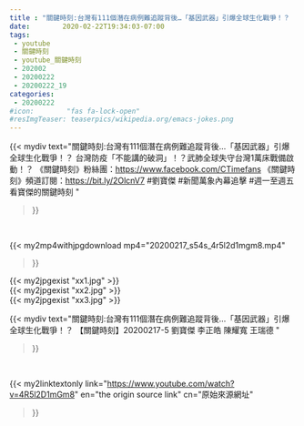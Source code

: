 ```yaml
---
title : "關鍵時刻:台灣有111個潛在病例難追蹤背後…「基因武器」引爆全球生化戰爭！？ 【關鍵時刻】20200217-5 劉寶傑 李正皓 陳耀寬 王瑞德 "
date:        2020-02-22T19:34:03-07:00
tags:
 - youtube
 - 關鍵時刻
 - youtube_關鍵時刻
 - 202002
 - 20200222
 - 20200222_19
categories:
 - 20200222
#icon:        "fas fa-lock-open"
#resImgTeaser: teaserpics/wikipedia.org/emacs-jokes.png
---
```


{{< mydiv text="關鍵時刻:台灣有111個潛在病例難追蹤背後…「基因武器」引爆全球生化戰爭！？ 台灣防疫「不能講的破洞」！？武肺全球失守台灣1萬床戰備啟動！？  《關鍵時刻》粉絲團：https://www.facebook.com/CTimefans 《關鍵時刻》頻道訂閱：https://bit.ly/2OlcnV7  #劉寶傑 #新聞萬象內幕追擊 #週一至週五看寶傑的關鍵時刻 "
>}}
<br>


{{< my2mp4withjpgdownload mp4="20200217_s54s_4r5l2d1mgm8.mp4"
>}}

{{< my2jpgexist "xx1.jpg" >}}<br>
{{< my2jpgexist "xx2.jpg" >}}<br>
{{< my2jpgexist "xx3.jpg" >}}<br>



{{< mydiv text="關鍵時刻:台灣有111個潛在病例難追蹤背後…「基因武器」引爆全球生化戰爭！？ 【關鍵時刻】20200217-5 劉寶傑 李正皓 陳耀寬 王瑞德 "
>}}
<br>

{{< my2linktextonly link="https://www.youtube.com/watch?v=4R5l2D1mGm8"
en="the origin source link" cn="原始來源網址"
>}}


<br>

